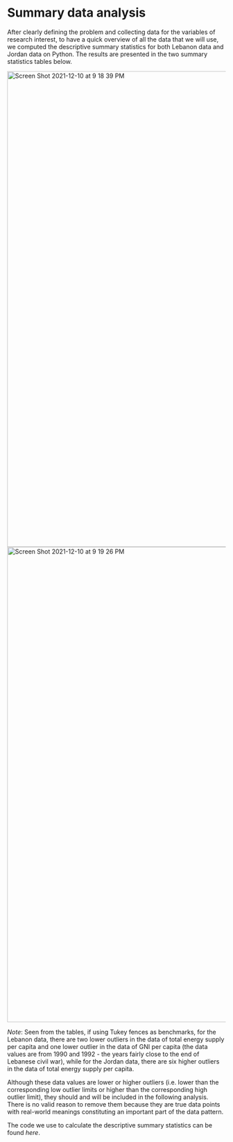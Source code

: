 # Summary data analysis

After clearly defining the problem and collecting data for the variables of research interest, to have a quick overview of all the data that we will use, we computed the descriptive summary statistics for both Lebanon data and Jordan data on Python. The results are presented in the two summary statistics tables below.

<img width="1097" alt="Screen Shot 2021-12-10 at 9 18 39 PM" src="https://user-images.githubusercontent.com/93497630/145646934-0d78df8b-c3d1-4970-9148-bfde03804147.png">

<img width="1096" alt="Screen Shot 2021-12-10 at 9 19 26 PM" src="https://user-images.githubusercontent.com/93497630/145646971-89b8d527-f4f4-47a8-a639-bf0e5aedbc4e.png">


*Note*: Seen from the tables, if using Tukey fences as benchmarks, for the Lebanon data, there are two lower outliers in the data of total energy supply per capita and one lower outlier in the data of GNI per capita (the data values are from 1990 and 1992 - the years fairly close to the end of Lebanese civil war), while for the Jordan data, there are six higher outliers in the data of total energy supply per capita. 

Although these data values are lower or higher outliers (i.e. lower than the corresponding low outlier limits or higher than the corresponding high outlier limit), they should and will be included in the following analysis. There is no valid reason to remove them because they are true data points with real-world meanings constituting an important part of the data pattern.

The code we use to calculate the descriptive summary statistics can be found _here_. 
